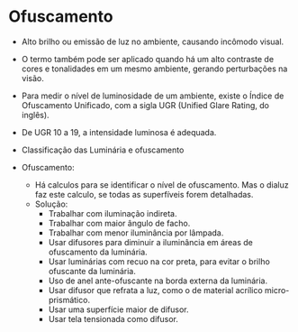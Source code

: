 # Ofuscamento
- Alto brilho ou emissão de luz no ambiente, causando incômodo visual.
- O termo também pode ser aplicado quando há um alto contraste de cores e tonalidades em um mesmo ambiente, gerando perturbações na visão.
- Para medir o nível de luminosidade de um ambiente, existe o Índice de Ofuscamento Unificado, com a sigla UGR (Unified Glare Rating, do inglês).
- De UGR 10 a 19, a intensidade luminosa é adequada.
- Classificação das Luminária e ofuscamento


- Ofuscamento:
    - Há calculos para se identificar o nível de ofuscamento. Mas o dialuz faz este calculo, se todas as superfíveis forem detalhadas.
    - Solução:
        - Trabalhar com iluminação indireta.
        - Trabalhar com maior ângulo de facho.
        - Trabalhar com menor iluminância por lâmpada.
        - Usar difusores para diminuir a iluminância em áreas de ofuscamento da luminária.
        - Usar luminárias com recuo na cor preta, para evitar o brilho ofuscante da luminária.
        - Uso de anel ante-ofuscante na borda externa da luminária.
        - Usar difusor que refrata a luz, como o de material acrílico micro-prismático.
        - Usar uma superfície maior de difusor.
        - Usar tela tensionada como difusor.